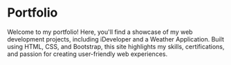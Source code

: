 # Portfolio
Welcome to my portfolio! Here, you'll find a showcase of my web development projects, including iDeveloper and a Weather Application. Built using HTML, CSS, and Bootstrap, this site highlights my skills, certifications, and passion for creating user-friendly web experiences.
